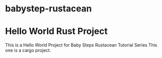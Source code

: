 # babystep-rustacean
# Hello World Rust Project
This is a  Hello World Project for Baby Steps Rustacean Tutorial Series
This one is a cargo project.

